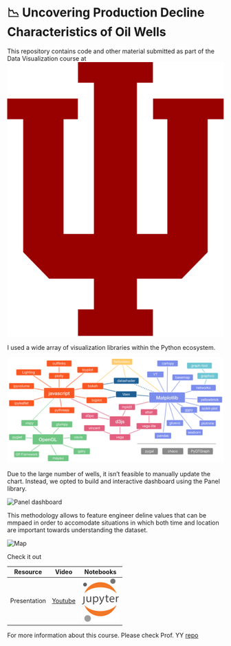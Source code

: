 #  📉 Uncovering Production Decline Characteristics of Oil Wells

This repository contains code and other material submitted as part of the Data Visualization course at ![IU](https://github.com/magrella/iu_dviz_project/blob/main/assets/logos/Indiana_Hoosiers_logo.svg)

I used a wide array of visualization libraries within the Python ecosystem.

[![PyData](https://github.com/magrella/iu_dviz_project/blob/main/assets/images/Pyviz-landscape-colors.png?raw=true)](https://pyviz.org/overviews/index.html)

Due to the large number of wells, it isn’t feasible to manually update the chart. Instead, we opted to build and interactive dashboard using the Panel library.

![Panel dashboard](https://github.com/magrella/iu_dviz_project/blob/main/assets/videos/panel_dashboard_demo.gif?raw=true)

This methodology allows to feature engineer deline values that can be mmpaed in order to accomodate situations in which both time and location are important towards understanding the dataset.

![Map](https://github.com/magrella/iu_dviz_project/blob/main/assets/videos/holloviews_interactive_map?raw=true)

Check it out

Resource | Video | Notebooks |
|--------|-------|-----------|
| Presentation | [Youtube](https://youtu.be/Rr8mnMP5E4A) | [![Jupyter Logo](https://github.com/magrella/iu_dviz_project/blob/main/assets/logos/jupyter-logo.svg)](https://github.com/magrella/iu_dviz_project/blob/main/notebooks/final_project.ipynb) |


For more information about this course. Please check Prof. YY [repo](https://github.com/yy/dviz-course/wiki/Project-deliverables)
